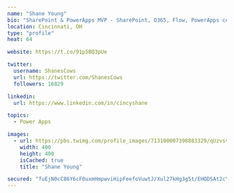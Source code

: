 ```yaml
---
name: "Shane Young"
bio: "SharePoint & PowerApps MVP - SharePoint, O365, Flow, PowerApps consulting? @PowerApps911 | Pure Snark? You found it."
location: Cincinnati, OH
type: "profile"
heat: 64

website: https://t.co/91p5BQ3pUe

twitter:
  username: ShanesCows
  url: https://twitter.com/ShanesCows
  followers: 16829

linkedin:
  url: https://www.linkedin.com/in/cincyshane

topics:
  - Power Apps

images:
  - url: https://pbs.twimg.com/profile_images/713100007398883329/qUzvsvQ3_400x400.jpg
    width: 400
    height: 400
    isCached: true
    title: "Shane Young"

secured: "fuEjN0cC86Y6cF0uxmHmpwviHipFeefoVuwtJ/Xul27kHg3g5t/EHODSAt2cYlBBdPkZUnkqi1HixRMEU39GZn4rK7EOWZ2S+RIcTMG15AnEFw0p0WERBkhUe2nqmDR6sekj80NlUKH4HVWLvQYSwrFMC1L5TqM27KfzTJJMoP3UnQUgffFdThr7dII9NJs89g4lPKCDa+C7XZrcv9iRCh/r+9qyYwEBINHBZyBPQVjQuY3kM3UKXsuX5u7MvZvdoFMga9kxHHbbYNkXoqtIuECvj6fY618hhnjdbN/+rAIIs5x3vUkpGPfatMo+/cCuuIMEmYK03YBRzvj1Y7IODxUDK0HkNP81L6BJllU/m4fm+JJDKDatR49Mqg6X7OrNFNXgaBO6e8q8ecR2+bcacfYQoi9EeTvsqWMGlIHpCH4=;T3ZZVtiEqAZAN1aeVBEurg=="
---
```


